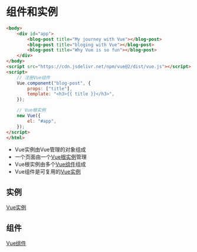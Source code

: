 # 组件和实例

```html
<body>
    <div id="app">
        <blog-post title="My journey with Vue"></blog-post>
        <blog-post title="bloging with Vue"></blog-post>
        <blog-post title="Why Vue is so fun"></blog-post>
    </div>
</body>
<script src="https://cdn.jsdelivr.net/npm/vue@2/dist/vue.js"></script>
<script>
    // 注册Vue组件 
    Vue.component("blog-post", {
        props: ["title"],
        template: "<h3>{{ title }}</h3>",
    });

    // Vue根实例
    new Vue({
        el: "#app",
    });
</script>
</html>
```

- Vue实例由Vue管理的对象组成
- 一个页面由一个[Vue根实例](Vue_Instance.md)管理
- Vue根实例由多个[Vue组件](Vue_Component.md)组成
- Vue组件是可复用的[Vue实例](Vue_Instance.md)

## 实例

[Vue实例](Vue_Instance.md)

## 组件

[Vue组件](Vue_Component.md)